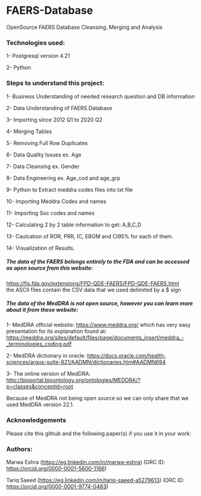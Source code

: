 # FAERS-Database
OpenSource FAERS Database Cleansing, Merging and Analysis



### Technologies used:
  1- Postgresql version 4.21

  2- Python



### Steps to understand this project:
  1- Business Understanding of needed research question and DB information

  2- Data Understanding of FAERS Database

  3- Importing since 2012 Q1 to 2020 Q2

  4- Merging Tables

  5- Removing Full Row Duplicates

  6- Data Quality Issues ex. Age

  7- Data Cleansing ex. Gender

  8- Data Engineering ex. Age_cod and age_grp

  9- Python to Extract meddra codes files into txt file

  10- Importing Meddra Codes and names

  11- Importing Soc codes and names

  12- Calculating 2 by 2 table information to get: A,B,C,D 

  13- Caulcation of ROR, PRR, IC, EBGM and CI95% for each of them.

  14- Visualization of Results.



##### The data of the FAERS belongs entirely to the FDA and can be accessed as open source from this website: 
https://fis.fda.gov/extensions/FPD-QDE-FAERS/FPD-QDE-FAERS.html  
the ASCII files contain the CSV data that we used delimited by a $ sign



##### The data of the MedDRA is not open source, however you can learn more about it from these website:
1- MedDRA official website:
https://www.meddra.org/ which has very easy presentation for its explanation found at:
https://meddra.org/sites/default/files/page/documents_insert/meddra_-_terminologies_coding.pdf

2- MedDRA dictionary in oracle: 
https://docs.oracle.com/health-sciences/argus-suite-821/AADMN/dictionaries.htm#AADMN694 

3- The online version of MedDRA:
http://bioportal.bioontology.org/ontologies/MEDDRA/?p=classes&conceptid=root

Because of MedDRA not being open source so we can only share that we used MedDRA version 22.1.



### Acknowledgements
Please cite this github and the following paper(s) if you use it in your work:



### Authors:
Marwa Eshra (https://eg.linkedin.com/in/marwa-eshra) (ORC ID: https://orcid.org/0000-0001-5600-1166)

Tariq Saeed (https://eg.linkedin.com/in/tariq-saeed-a5279613) (ORC ID: https://orcid.org/0000-0001-9774-0483)


